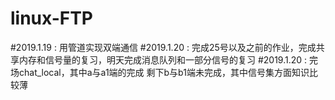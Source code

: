 # linux-FTP
#2019.1.19 : 用管道实现双端通信
#2019.1.20 : 完成25号以及之前的作业，完成共享内存和信号量的复习，明天完成消息队列和一部分信号的复习
#2019.1.20 : 完场chat_local，其中a与a1端的完成  剩下b与b1端未完成，其中信号集方面知识比较薄
